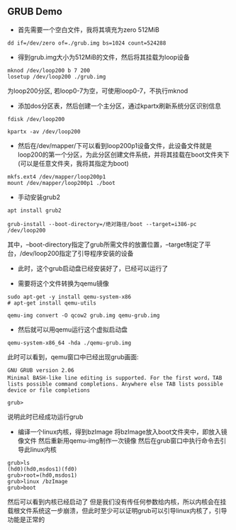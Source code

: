
## GRUB Demo






- 首先需要一个空白文件，我将其填充为zero 512MiB

```
dd if=/dev/zero of=./grub.img bs=1024 count=524288
```


- 得到grub.img大小为512MiB的文件，然后将其挂载为loop设备

```
mknod /dev/loop200 b 7 200
losetup /dev/loop200 ./grub.img
```

为loop200分区, 若loop0-7为空，可使用loop0-7，不执行mknod

- 添加dos分区表，然后创建一个主分区，通过kpartx刷新系统分区识别信息

```
fdisk /dev/loop200
```

```
kpartx -av /dev/loop200
```

- 然后在/dev/mapper/下可以看到loop200p1设备文件，此设备文件就是loop200的第一个分区，为此分区创建文件系统，并将其挂载在boot文件夹下(可以是任意文件夹，我将其指定为boot)

```
mkfs.ext4 /dev/mapper/loop200p1
mount /dev/mapper/loop200p1 ./boot
```

- 手动安装grub2

```
apt install grub2
```

```
grub-install --boot-directory=/绝对路径/boot --target=i386-pc /dev/loop200
```

其中，–boot-directory指定了grub所需文件的放置位置，–target制定了平台，/dev/loop200指定了引导程序安装的设备

- 此时，这个grub启动盘已经安装好了，已经可以运行了

- 需要将这个文件转换为qemu镜像

```
sudo apt-get -y install qemu-system-x86
# apt-get install qemu-utils
```

```
qemu-img convert -O qcow2 grub.img qemu-grub.img
```

- 然后就可以用qemu运行这个虚拟启动盘
```
qemu-system-x86_64 -hda ./qemu-grub.img
```

此时可以看到，qemu窗口中已经出现grub画面: 
```
GNU GRUB version 2.06
Minimal BASH-like line editing is supported. For the first word，TAB
lists possible command completions. Anywhere else TAB lists possible
device or file completions

grub>
```

说明此时已经成功运行grub

- 编译一个linux内核，得到bzImage
将bzImage放入boot文件夹中，即放入镜像文件
然后重新用qemu-img制作一次镜像
然后在grub窗口中执行命令去引导此linux内核

```
grub>ls
(hd0)(hd0,msdos1)(fd0)
grub>root=(hd0,msdos1)
grub>linux /bzImage
grub>boot
```

然后可以看到内核已经启动了
但是我们没有传任何参数给内核，所以内核会在挂载根文件系统这一步崩溃，但此时至少可以证明grub可以引导linux内核了，引导功能是正常的